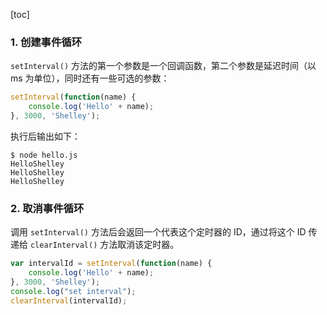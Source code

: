 [toc]

### 1. 创建事件循环

`setInterval()` 方法的第一个参数是一个回调函数，第二个参数是延迟时间（以 ms 为单位），同时还有一些可选的参数：

```js
setInterval(function(name) {
    console.log('Hello' + name);
}, 3000, 'Shelley');
```

执行后输出如下：

```console
$ node hello.js
HelloShelley
HelloShelley
HelloShelley
```

### 2. 取消事件循环

调用 `setInterval()` 方法后会返回一个代表这个定时器的 ID，通过将这个 ID 传递给 `clearInterval()` 方法取消该定时器。

```js
var intervalId = setInterval(function(name) {
    console.log('Hello' + name);
}, 3000, 'Shelley');
console.log("set interval");
clearInterval(intervalId);
```

